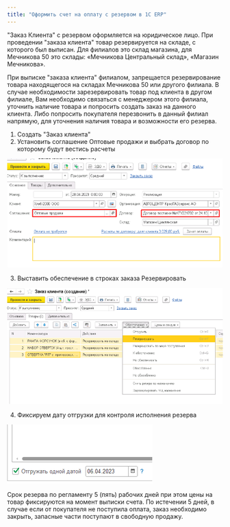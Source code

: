 ```yaml
---
title: "Оформить счет на оплату с резервом в 1С ERP"
---
```


"Заказ Клиента" с резервом оформляется на юридическое лицо. При проведении "заказа клиента" товар резервируется на складе, с которого был выписан. Для филиалов это склад магазина, для Мечникова 50 это склады: «Мечникова Центральный склад», «Магазин Мечникова».

При выписке "заказа клиента" филиалом, запрещается резервирование товара находящегося на складах Мечникова 50 или другого филиала. В случае необходимости зарезервировать товар под клиента в другом филиале, Вам необходимо связаться с менеджером этого филиала, уточнить наличие товара и попросить создать заказ на данного клиента. Либо попросить покупателя перезвонить в данный филиал напрямую, для уточнения наличия товара и возможности его резерва.

1. Создать "Заказ клиента"
2. Установить соглашение Оптовые продажи и выбрать договор по которому будут вестись расчеты

![](ERP/_attach/Pasted%20image%2020230428094533.png)

3. Выставить обеспечение в строках заказа Резервировать

![](ERP/_attach/Pasted%20image%2020230428094904.png)

4. Фиксируем дату отгрузки для контроля исполнения резерва

![](ERP/_attach/Pasted%20image%2020230406134945.png)

Срок резерва по регламенту 5 (пять) рабочих дней при этом цены на товар фиксируются на момент выписки счета. По истечении 5 дней, в случае если от покупателя не поступила оплата, заказ необходимо закрыть, запасные части поступают в свободную продажу.